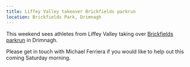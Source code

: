 ```yaml
---
title: Liffey Valley takeover Brickfields parkrun
location: Brickfields Park, Drimnagh
---
```


This weekend sees athletes from Liffey Valley taking over <a href="http://www.parkrun.ie/brickfields/">Brickfields parkrun</a> in Drimnagh.

Please get in touch with Michael Ferriera if you would like to help out this coming Saturday morning.
